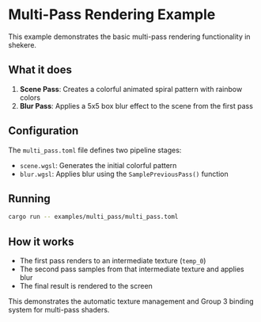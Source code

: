 # Multi-Pass Rendering Example

This example demonstrates the basic multi-pass rendering functionality in shekere.

## What it does

1. **Scene Pass**: Creates a colorful animated spiral pattern with rainbow colors
2. **Blur Pass**: Applies a 5x5 box blur effect to the scene from the first pass

## Configuration

The `multi_pass.toml` file defines two pipeline stages:
- `scene.wgsl`: Generates the initial colorful pattern
- `blur.wgsl`: Applies blur using the `SamplePreviousPass()` function

## Running

```bash
cargo run -- examples/multi_pass/multi_pass.toml
```

## How it works

- The first pass renders to an intermediate texture (`temp_0`)
- The second pass samples from that intermediate texture and applies blur
- The final result is rendered to the screen

This demonstrates the automatic texture management and Group 3 binding system for multi-pass shaders.